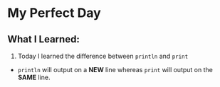 # My Perfect Day

## What I Learned:
1. Today I learned the difference between `println` and `print`
- `println` will output on a **NEW** line whereas `print` will output on the
**SAME** line. 
